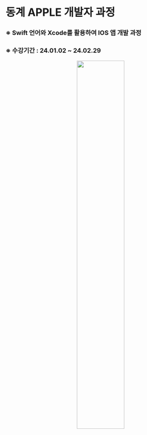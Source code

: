 # 동계 APPLE 개발자 과정

### ※ Swift 언어와 Xcode를 활용하여 IOS 앱 개발 과정
### ※ 수강기간 : 24.01.02 ~ 24.02.29

<p align="center">  
  <img src="https://github.com/ssh6lq/IOS-App-Development-Using-Swift/assets/154342847/d32cf484-0391-4482-9faa-339d7b62d37c.png" align="center" width="50%">  
</p>

